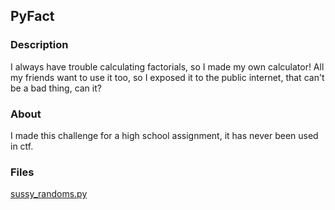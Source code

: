 ## PyFact
### Description
I always have trouble calculating factorials, so I made my own calculator! All my friends want to use it too, so I exposed it to the public internet, that can't be a bad thing, can it?
### About
I made this challenge for a high school assignment, it has never been used in ctf.
### Files
[sussy_randoms.py](sussy_randoms.py)